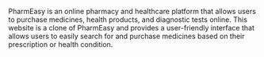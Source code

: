 PharmEasy is an online pharmacy and healthcare platform that allows users to purchase medicines, health products, and diagnostic tests online. This website is a clone of PharmEasy and provides a user-friendly interface that allows users to easily search for and purchase medicines based on their prescription or health condition.
